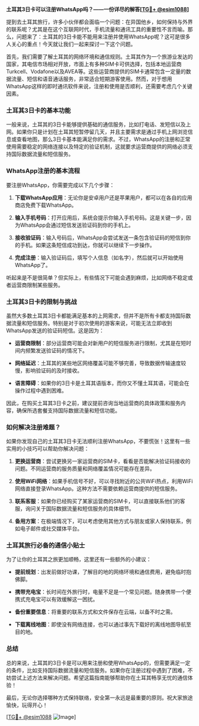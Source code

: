 **土耳其3日卡可以注册WhatsApp吗？——一份详尽的解答[[TG💪+ @esim1088](https://t.me/s/esim1088)]**

提到去土耳其旅行，许多小伙伴都会面临一个问题：在异国他乡，如何保持与外界的联系呢？尤其是在这个互联网时代，手机流量和通讯工具的重要性不言而喻。那么，问题来了：土耳其的3日卡能不能用来注册并使用WhatsApp呢？这可是很多人关心的重点！今天就让我们一起来探讨一下这个问题。

首先，我们需要了解土耳其的网络环境和通信规则。土耳其作为一个旅游业发达的国家，其电信市场相对开放，市面上有多种SIM卡可供选择，包括本地运营商Turkcell、Vodafone以及AVEA等。这些运营商提供的SIM卡通常包含一定量的数据流量、短信和语音通话服务，非常适合短期游客使用。然而，对于想用WhatsApp这样的即时通讯软件来说，注册和使用是否顺利，还需要考虑几个关键因素。

### **土耳其3日卡的基本功能**

一般来说，土耳其的3日卡能够提供基础的通信服务，比如打电话、发短信以及上网。如果你只是计划在土耳其短暂停留几天，并且主要需求是通过手机上网浏览信息或查看地图，那么3日卡基本能满足你的需求。不过，WhatsApp的注册和正常使用需要稳定的网络连接以及特定的验证机制，这就要求运营商提供的网络必须支持国际数据流量和短信服务。

### **WhatsApp注册的基本流程**

要注册WhatsApp，你需要完成以下几个步骤：

1. **下载WhatsApp应用**：无论你是安卓用户还是苹果用户，都可以在各自的应用商店免费下载WhatsApp。
   
2. **输入手机号码**：打开应用后，系统会提示你输入手机号码。这是关键一步，因为WhatsApp会通过短信发送验证码到你的手机上。

3. **接收验证码**：输入号码后，WhatsApp会尝试发送一条包含验证码的短信到你的手机。如果这条短信成功到达，你就可以继续下一步操作。

4. **完成注册**：输入验证码后，填写个人信息（如名字），然后就可以开始使用WhatsApp了。

听起来是不是很简单？但实际上，有些情况下可能会遇到麻烦，比如网络不稳定或者运营商限制某些服务。

### **土耳其3日卡的限制与挑战**

虽然大多数土耳其3日卡都能满足基本的上网需求，但并不是所有卡都支持国际数据流量和短信服务。特别是对于初次使用的游客来说，可能无法立即收到WhatsApp发送的验证码短信。这是因为：

- **运营商限制**：部分运营商可能会对新用户的短信服务进行限制，尤其是在短时间内频繁发送验证码的情况下。
  
- **网络延迟**：土耳其的某些地区网络覆盖可能不够完善，导致数据传输速度较慢，影响验证码的及时接收。

- **语言障碍**：如果你的3日卡是土耳其语版本，而你又不懂土耳其语，可能会在操作过程中遇到困难。

因此，在购买土耳其3日卡之前，建议提前咨询当地运营商的具体政策和服务内容，确保所选套餐支持国际数据流量和短信功能。

### **如何解决注册难题？**

如果你发现自己的土耳其3日卡无法顺利注册WhatsApp，不要慌张！这里有一些实用的小技巧可以帮助你解决问题：

1. **更换运营商**：尝试更换另一家运营商的SIM卡，看看是否能解决验证码接收的问题。不同运营商的服务质量和网络覆盖情况可能存在差异。

2. **使用WiFi网络**：如果手机信号不好，可以寻找附近的公共WiFi热点，利用WiFi网络直接登录WhatsApp。这种方法不需要依赖运营商提供的短信服务。

3. **联系客服**：如果你已经购买了某家运营商的SIM卡，可以直接联系他们的客服，询问关于国际数据流量和短信服务的具体细节。

4. **备用方案**：在极端情况下，可以考虑使用其他方式与朋友或家人保持联系，例如电子邮件或社交媒体平台。

### **土耳其旅行必备的通信小贴士**

为了让你的土耳其之旅更加顺畅，这里还有一些额外的小建议：

- **提前规划**：出发前做好功课，了解目的地的网络环境和通信费用，避免临时抱佛脚。

- **携带充电宝**：长时间在外旅行时，电量不足是一个常见问题。随身携带一个便携式充电宝可以有效缓解这一困扰。

- **备份重要信息**：将重要的联系方式和文件保存在云端，以备不时之需。

- **下载离线地图**：即使没有网络连接，也可以通过事先下载好的离线地图导航至目的地。

### **总结**

总的来说，土耳其的3日卡是可以用来注册和使用WhatsApp的，但需要满足一定的条件，比如支持国际数据流量和短信服务。如果你在注册过程中遇到了困难，不妨尝试上述方法来解决问题。希望这篇指南能够帮助你在土耳其畅享无忧的通信体验！

最后，无论你选择哪种方式保持联络，安全第一永远是最重要的原则。祝大家旅途愉快，玩得开心！

[[TG💪+ @esim1088](https://t.me/s/esim1088) ![Image](https://i.postimg.cc/4NQfJmqS/Snipaste-2025-05-13-00-14-12.png)]